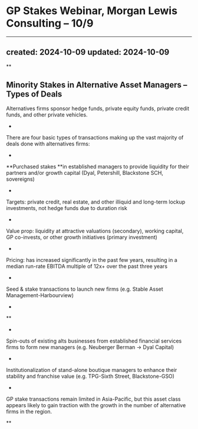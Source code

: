 # GP Stakes Webinar, Morgan Lewis Consulting – 10/9

---
created: 2024-10-09
updated: 2024-10-09
---

**

**Minority Stakes in Alternative Asset Managers – Types of Deals**
- 
Alternatives firms sponsor hedge funds, private equity funds, private credit funds, and other private vehicles.

- 
There are four basic types of transactions making up the vast majority of deals done with alternatives firms:

- 
**Purchased stakes **in established managers to provide liquidity for their partners and/or growth capital (Dyal, Petershill, Blackstone SCH, sovereigns)

- 
Targets: private credit, real estate, and other illiquid and long-term lockup investments, not hedge funds due to duration risk

- 
Value prop: liquidity at attractive valuations (secondary), working capital, GP co-invests, or other growth initiatives (primary investment)

- 
Pricing: has increased significantly in the past few years, resulting in a median run-rate EBITDA multiple of 12x+ over the past three years

- 
Seed & stake transactions to launch new firms (e.g. Stable Asset Management-Harbourview)

- 
**

- 
Spin-outs of existing alts businesses from established financial services firms to form new managers (e.g. Neuberger Berman -> Dyal Capital)

- 
Institutionalization of stand-alone boutique managers to enhance their stability and franchise value (e.g. TPG-Sixth Street, Blackstone-GSO)

- 
GP stake transactions remain limited in Asia-Pacific, but this asset class appears likely to gain traction with the growth in the number of alternative firms in the region.

**